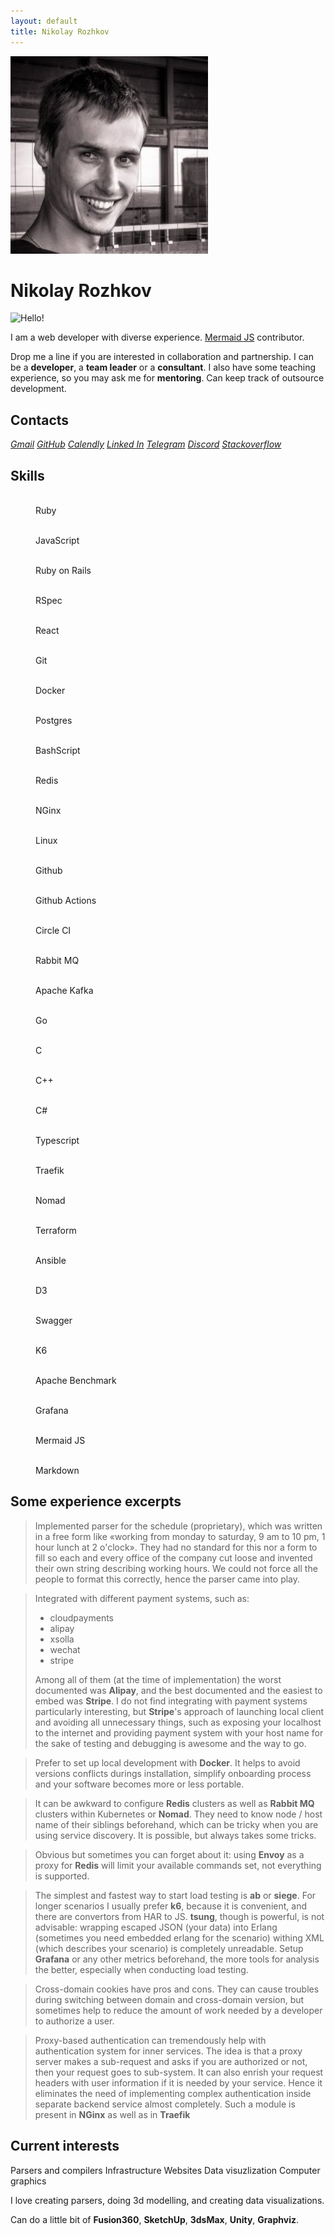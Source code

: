 ```yaml
---
layout: default
title: Nikolay Rozhkov
---
```


<link rel="stylesheet" href="./styles/index.css">
<script src="./scripts/index.js"></script>

<div class="about" markdown="1">

<img class="me" src="./images/me.jpg">

<h1>Nikolay Rozhkov</h1>

<p markdown="1">

![Hello!](https://readme-typing-svg.demolab.com?font=Fira+Code&size=18&duration=1800&pause=80&color=00111d&multiline=true&width=500&height=75&lines=Hello!+Nice+to+meet+you.;I+have+been+programming+for+quite+a+time.;Feel+free+to+contact+me.)
</p>

I am a web developer with diverse experience.
[Mermaid JS](https://github.com/mermaid-js/mermaid) contributor.

Drop me a line if you are interested in collaboration and partnership.
I can be a **developer**, a **team leader** or a **consultant**.
I also have some teaching experience, so you may ask me for **mentoring**.
Can keep track of outsource development.

</div>

## Contacts

<address class="line">
<a class="gmail"         href="mailto:nironame@gmail.com"                      >Gmail</a>
<a class="github"        href="https://github.com/nirname"                     >GitHub</a>
<a class="calendly"      href="https://calendly.com/nirname"                   >Calendly</a>
<a class="linkedin"      href="https://www.linkedin.com/in/nirname"            >Linked In</a>
<a class="telegram"      href="https://t.me/nironame"                          >Telegram</a>
<a class="discord"       href="https://discordapp.com/users/938026250860134420">Discord</a>
<a class="stackoverflow" href="https://stackoverflow.com/users/4175647"        >Stackoverflow</a>
</address>

## Skills

<div class="flex">
<figure class="tile"><img class="skill ruby">               <figcaption>Ruby             </figcaption></figure>
<figure class="tile"><img class="skill javascript">         <figcaption>JavaScript       </figcaption></figure>
<figure class="tile"><img class="skill rubyonrails">        <figcaption>Ruby on Rails    </figcaption></figure>
<figure class="tile"><img class="skill rspec">              <figcaption>RSpec            </figcaption></figure>
<figure class="tile"><img class="skill react">              <figcaption>React            </figcaption></figure>
<figure class="tile"><img class="skill git">                <figcaption>Git              </figcaption></figure>
<figure class="tile"><img class="skill docker">             <figcaption>Docker           </figcaption></figure>
<figure class="tile"><img class="skill postgresql">         <figcaption>Postgres         </figcaption></figure>
<figure class="tile"><img class="skill gnubash">            <figcaption>BashScript       </figcaption></figure>
<figure class="tile"><img class="skill redis">              <figcaption>Redis            </figcaption></figure>
<figure class="tile"><img class="skill nginx">              <figcaption>NGinx            </figcaption></figure>
<figure class="tile"><img class="skill linux">              <figcaption>Linux            </figcaption></figure>
<figure class="tile"><img class="skill github animated">    <figcaption>Github           </figcaption></figure>
<figure class="tile"><img class="skill githubactions">      <figcaption>Github Actions   </figcaption></figure>
<figure class="tile"><img class="skill circleci animated">  <figcaption>Circle CI        </figcaption></figure>
<figure class="tile"><img class="skill rabbitmq">           <figcaption>Rabbit MQ        </figcaption></figure>
<figure class="tile"><img class="skill apachekafka animated"><figcaption>Apache Kafka     </figcaption></figure>
<figure class="tile"><img class="skill go">                 <figcaption>Go               </figcaption></figure>
<figure class="tile"><img class="skill c">                  <figcaption>C                </figcaption></figure>
<figure class="tile"><img class="skill cplusplus">          <figcaption>C++              </figcaption></figure>
<figure class="tile"><img class="skill csharp">             <figcaption>C#               </figcaption></figure>
<figure class="tile"><img class="skill typescript">         <figcaption>Typescript       </figcaption></figure>
<figure class="tile"><img class="skill traefikproxy">       <figcaption>Traefik          </figcaption></figure>
<figure class="tile"><img class="skill nomad">              <figcaption>Nomad            </figcaption></figure>
<figure class="tile"><img class="skill terraform">          <figcaption>Terraform        </figcaption></figure>
<figure class="tile"><img class="skill ansible">            <figcaption>Ansible          </figcaption></figure>
<figure class="tile"><img class="skill d3dotjs">            <figcaption>D3               </figcaption></figure>
<figure class="tile"><img class="skill swagger">            <figcaption>Swagger          </figcaption></figure>
<figure class="tile"><img class="skill k6">                 <figcaption>K6               </figcaption></figure>
<figure class="tile"><img class="skill apache">             <figcaption>Apache Benchmark </figcaption></figure>
<figure class="tile"><img class="skill grafana">            <figcaption>Grafana          </figcaption></figure>
<figure class="tile"><img class="skill mermaid">            <figcaption>Mermaid JS       </figcaption></figure>
<figure class="tile"><img class="skill markdown animated">  <figcaption>Markdown         </figcaption></figure>
</div>

## Some experience excerpts

> Implemented parser for the schedule (proprietary), which was written in a free
> form like &laquo;working from monday to saturday, 9 am to 10 pm, 1 hour lunch
> at 2 o'clock&raquo;. They had no standard for this nor a form to fill so each
> and every office of the company cut loose and invented their own string
> describing working hours. We could not force all the people to format this
> correctly, hence the parser came into play.

> Integrated with different payment systems, such as:
> - cloudpayments
> - alipay
> - xsolla
> - wechat
> - stripe
> 
> Among all of them (at the time of implementation) the worst documented was
> **Alipay**, and the best documented and the easiest to embed was **Stripe**. I
> do not find integrating with payment systems particularly interesting, but
> **Stripe**'s approach of launching local client and avoiding all unnecessary
> things, such as exposing your localhost to the internet and providing payment
> system with your host name for the sake of testing and debugging is awesome
> and the way to go.

> Prefer to set up local development with **Docker**. It helps to avoid versions
> conflicts durings installation, simplify onboarding process and your software
> becomes more or less portable.

> It can be awkward to configure **Redis** clusters as well as **Rabbit MQ**
> clusters within Kubernetes or **Nomad**. They need to know node / host name of
> their siblings beforehand, which can be tricky when you are using service
> discovery. It is possible, but always takes some tricks.

> Obvious but sometimes you can forget about it: using **Envoy** as a proxy for
> **Redis** will limit your available commands set, not everything is supported.

> The simplest and fastest way to start load testing is **ab** or **siege**. For
> longer scenarios I usually prefer **k6**, because it is convenient, and there
> are convertors from HAR to JS. **tsung**, though is powerful, is not
> advisable: wrapping escaped JSON (your data) into Erlang (sometimes you need
> embedded erlang for the scenario) withing XML (which describes your scenario)
> is completely unreadable. Setup **Grafana** or any other metrics beforehand,
> the more tools for analysis the better, especially when conducting load
> testing.

> Cross-domain cookies have pros and cons. They can cause troubles during
> switching between domain and cross-domain version, but sometimes help to
> reduce the amount of work needed by a developer to authorize a user.

> Proxy-based authentication can tremendously help with authentication system
> for inner services. The idea is that a proxy server makes a sub-request and
> asks if you are authorized or not, then your request goes to sub-system. It
> can also enrish your request headers with user information if it is needed by
> your service. Hence it eliminates the need of implementing complex
> authentication inside separate backend service almost completely. Such a
> module is present in **NGinx** as well as in **Traefik**

## Current interests

<p class="line">
<span class="interest interest-1">Parsers and compilers</span>
<span class="interest interest-2">Infrastructure</span>
<span class="interest interest-3">Websites</span>
<span class="interest interest-4">Data visuzlization</span>
<span class="interest interest-5">Computer graphics</span>
</p>

I love creating parsers, doing 3d modelling, and creating data visualizations.

Can do a little bit of
**Fusion360**,
**SketchUp**,
**3dsMax**,
**Unity**,
**Graphviz**.
